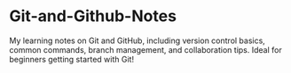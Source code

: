 # Git-and-Github-Notes
My learning notes on Git and GitHub, including version control basics, common commands, branch management, and collaboration tips. Ideal for beginners getting started with Git!
